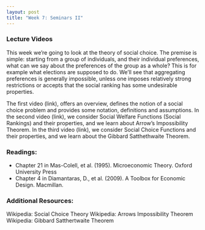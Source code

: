 ```yaml
---
layout: post
title: "Week 7: Seminars II"
---
```



### Lecture Videos

This week we’re going to look at the theory of social choice. The premise is simple: starting from a group of individuals, and their individual preferences, what can we say about the preferences of the group as a whole? This is for example what elections are supposed to do. We’ll see that aggregating preferences is generally impossible, unless one imposes relatively strong restrictions or accepts that the social ranking has some undesirable properties.  

The first video (link), offers an overview, defines the notion of a social choice problem and provides some notation, definitions and assumptions. 
In the second video (link), we consider Social Welfare Functions (Social Rankings) and their properties, and we learn about Arrow’s Impossibility Theorem.
In the third video (link), we consider Social Choice Functions and their properties, and we learn about the Gibbard Satthethwaite Theorem.

### Readings:
- Chapter 21 in Mas-Colell, et al. (1995). Microeconomic Theory. Oxford University Press
- Chapter 4 in Diamantaras, D., et al. (2009). A Toolbox for Economic Design. Macmillan.

### Additional Resources: 
Wikipedia: Social Choice Theory
Wikipedia: Arrows Impossibility Theorem
Wikipedia: Gibbard Satthertwaite Theorem
